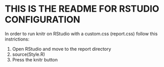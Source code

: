 # THIS IS THE README FOR RSTUDIO CONFIGURATION

In order to run knitr on RStudio with a custom.css (report.css) follow this instrictions:

1. Open RStudio and move to the report directory
2. source(Style.R)
3. Press the knitr button
